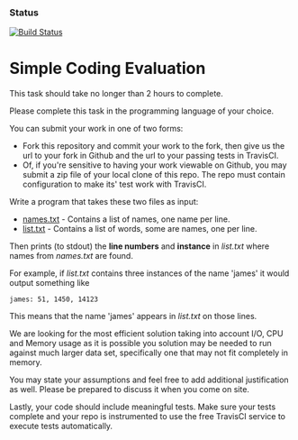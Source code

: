 ### Status
[![Build Status](https://travis-ci.org/brucedlukens/Eval.svg?branch=master)](https://travis-ci.org/brucedlukens/Eval.svg?branch=master)

# Simple Coding Evaluation

This task should take no longer than 2 hours to complete. 

Please complete this task in the programming language of your choice.

You can submit your work in one of two forms:
* Fork this repository and commit your work to the fork, then give us the url to your fork in Github and the url to your passing tests in TravisCI.
* Of, if you're sensitive to having your work viewable on Github, you may submit a zip file of your local clone of this repo.  The repo must contain configuration to make its' test work with TravisCI.

Write a program that takes these two files as input:

* [names.txt](https://raw.githubusercontent.com/PerformLine/Eval/master/names.txt) - Contains a list of names, one name per line.
* [list.txt](https://raw.githubusercontent.com/PerformLine/Eval/master/list.txt) - Contains a list of words, some are names, one per line.

Then prints (to stdout) the **line numbers** and **instance** in *list.txt* where names from *names.txt* are found.

For example, if *list.txt* contains three instances of the name 'james' it would output something like

```james: 51, 1450, 14123```

This means that the name 'james' appears in *list.txt* on those lines.

We are looking for the most efficient solution taking into account I/O, CPU and Memory usage as it is possible you solution may be needed to run against much larger data set, specifically one that may not fit completely in memory.  

You may state your assumptions and feel free to add additional justification as well. Please be prepared to discuss it when you come on site.

Lastly, your code should include meaningful tests.  Make sure your tests complete and your repo is instrumented to use the free TravisCI service to execute tests automatically.

